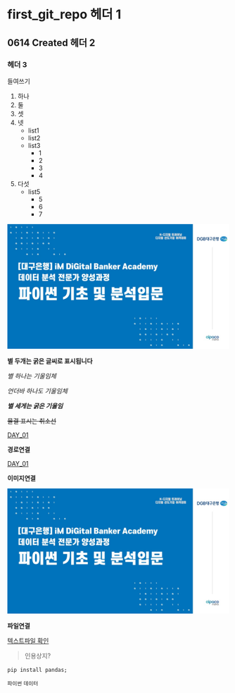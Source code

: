 # first_git_repo 헤더 1

## 0614 Created 헤더 2

### 헤더 3

들여쓰기
  1) 하나
  2) 둘
  3) 셋
  4) 넷
     - list1
     - list2
     - list3
       * 1
       * 2
       * 3
       * 4
  5) 다섯
     - list5
       * 5
       * 6
       * 7
      
![capture](/picture.png)

**별 두개는 굵은 글씨로 표시됩니다**

*별 하나는 기울임체*

_언더바 하나도 기울임체_

***별 세게는 굵은 기울임***

~~물결 표시는 취소선~~

[DAY_01](/DAY_01)

**경로연결**

[DAY_01](/DAY_01)

**이미지연결**

![image](/picture.png)

**파일연결**

[텍스트파일 확인](/DAY_01/file.txt)

> 인용상지?

```
pip install pandas;
```

`파이썬`
`데이터`


